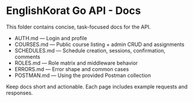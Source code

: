 # EnglishKorat Go API - Docs

This folder contains concise, task-focused docs for the API.

- AUTH.md — Login and profile
- COURSES.md — Public course listing + admin CRUD and assignments
- SCHEDULES.md — Schedule creation, sessions, confirmation, comments
- ROLES.md — Role matrix and middleware behavior
- ERRORS.md — Error shape and common cases
- POSTMAN.md — Using the provided Postman collection

Keep docs short and actionable. Each page includes example requests and responses.
